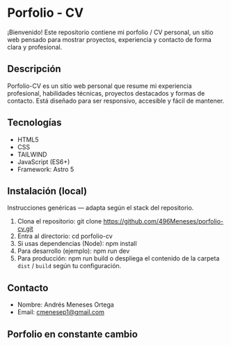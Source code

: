 # Porfolio - CV

¡Bienvenido! Este repositorio contiene mi porfolio / CV personal, un sitio web pensado para mostrar proyectos, experiencia y contacto de forma clara y profesional.

## Descripción
Porfolio-CV es un sitio web personal que resume mi experiencia profesional, habilidades técnicas, proyectos destacados y formas de contacto. Está diseñado para ser responsivo, accesible y fácil de mantener.

## Tecnologías
- HTML5
- CSS
- TAILWIND
- JavaScript (ES6+)
- Framework: Astro 5

## Instalación (local)
Instrucciones genéricas — adapta según el stack del repositorio.

1. Clona el repositorio:
   git clone https://github.com/496Meneses/porfolio-cv.git
2. Entra al directorio:
   cd porfolio-cv
3. Si usas dependencias (Node):
   npm install
4. Para desarrollo (ejemplo):
   npm run dev
5. Para producción:
   npm run build
   o despliega el contenido de la carpeta `dist` / `build` según tu configuración.

## Contacto
- Nombre: Andrés Meneses Ortega
- Email: cmenesep1@gmail.com

## Porfolio en constante cambio
